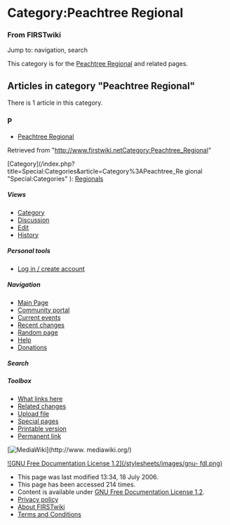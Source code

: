 # Category:Peachtree Regional

### From FIRSTwiki

Jump to: navigation, search

This category is for the [Peachtree Regional](Peachtree_Regional
"Peachtree Regional" ) and related pages.

  

## Articles in category "Peachtree Regional"

There is 1 article in this category.

### P

  * [Peachtree Regional](Peachtree_Regional "Peachtree Regional" )

Retrieved from
"<http://www.firstwiki.netCategory:Peachtree_Regional>"

[Category](/index.php?title=Special:Categories&article=Category%3APeachtree_Re
gional "Special:Categories" ): [Regionals](Category:Regionals
"Category:Regionals" )

##### Views

  * [Category](Category:Peachtree_Regional)
  * [Discussion](/index.php?title=Category_talk:Peachtree_Regional&action=edit)
  * [Edit](/index.php?title=Category:Peachtree_Regional&action=edit)
  * [History](/index.php?title=Category:Peachtree_Regional&action=history)

##### Personal tools

  * [Log in / create account](/index.php?title=Special:Userlogin&returnto=Category:Peachtree_Regional)

[](Main_Page "Main Page" )

##### Navigation

  * [Main Page](Main_Page)
  * [Community portal](FIRSTwiki:Community_portal)
  * [Current events](Current_events)
  * [Recent changes](Special:Recentchanges)
  * [Random page](Special:Random)
  * [Help](Help:Contents)
  * [Donations](FIRSTwiki:Site_support)

##### Search



##### Toolbox

  * [What links here](Special:Whatlinkshere/Category:Peachtree_Regional)
  * [Related changes](Special:Recentchangeslinked/Category:Peachtree_Regional)
  * [Upload file](Special:Upload)
  * [Special pages](Special:Specialpages)
  * [Printable version](/index.php?title=Category:Peachtree_Regional&printable=yes)
  * [Permanent link](/index.php?title=Category:Peachtree_Regional&oldid=49094)

[![MediaWiki](/skins/common/images/poweredby_mediawiki_88x31.png)](http://www.
mediawiki.org/)

[![GNU Free Documentation License 1.2](/stylesheets/images/gnu-
fdl.png)](http://www.gnu.org/copyleft/fdl.html)

  * This page was last modified 13:34, 18 July 2006.
  * This page has been accessed 214 times.
  * Content is available under [GNU Free Documentation License 1.2](http://www.gnu.org/copyleft/fdl.html "http://www.gnu.org/copyleft/fdl.html" ).
  * [Privacy policy](FIRSTwiki:Privacy_policy "FIRSTwiki:Privacy policy" )
  * [About FIRSTwiki](FIRSTwiki:About "FIRSTwiki:About" )
  * [Terms and Conditions](FIRSTwiki:Terms_and_conditions "FIRSTwiki:Terms and conditions" )

